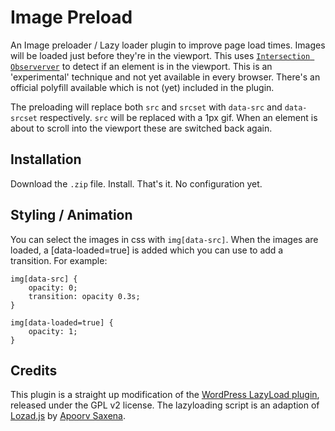# Image Preload
An Image preloader / Lazy loader plugin to improve page load times. 
Images will be loaded just before they're in the viewport. This uses [`Intersection Observerver`](https://developer.mozilla.org/en-US/docs/Web/API/Intersection_Observer_API) to detect if an element is in the viewport. This is an 'experimental' technique and not yet available in every browser. There's an official polyfill available which is not (yet) included in the plugin. 

The preloading will replace both `src` and `srcset` with `data-src` and `data-srcset` respectively. `src` will be replaced with a 1px gif. When an element is about to scroll into the viewport these are switched back again. 

## Installation
Download the `.zip` file. Install. That's it. No configuration yet. 

## Styling / Animation
You can select the images in css with `img[data-src]`. When the images are loaded, a [data-loaded=true] is added which you can use to add a transition. For example:

```
img[data-src] {
	opacity: 0;
	transition: opacity 0.3s;
}

img[data-loaded=true] {
	opacity: 1;
}
```

## Credits
This plugin is a straight up modification of the [WordPress LazyLoad plugin](https://nl.wordpress.org/plugins/lazy-load/), released under the GPL v2 license. 
The lazyloading script is an adaption of [Lozad.js](https://github.com/ApoorvSaxena/lozad.js) by [Apoorv Saxena](https://apoorv.pro/).


